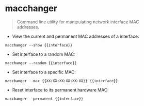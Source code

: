 # macchanger

> Command line utility for manipulating network interface MAC addresses.

- View the current and permanent MAC addresses of a interface:

`macchanger --show {{interface}}`

- Set interface to a random MAC:

`macchanger --random {{interface}}`

- Set interface to a specific MAC:

`macchanger --mac {{XX:XX:XX:XX:XX:XX}} {{interface}}`

- Reset interface to its permanent hardware MAC:

`macchanger --permanent {{interface}}`
